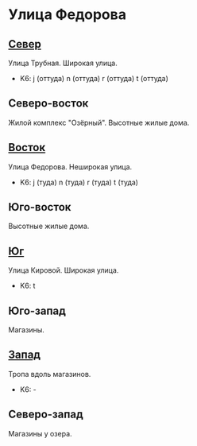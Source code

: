 # Улица Федорова

## [Север](./10360090.md)

Улица Трубная.
Широкая улица.

* K6:   j (оттуда)  n (оттуда)  r (оттуда)  t (оттуда)

## Северо-восток

Жилой комплекс "Озёрный".
Высотные жилые дома.

## [Восток](./10370100.md)

Улица Федорова.
Неширокая улица.

* K6:   j (туда)    n (туда)    r (туда)    t (туда)

## Юго-восток

Высотные жилые дома.

## [Юг](./10360105.md)

Улица Кировой.
Широкая улица.

* K6:   t

## Юго-запад

Магазины.

## [Запад](./10355100.md)

Тропа вдоль магазинов.

* K6:   -

## Северо-запад

Магазины у озера.

